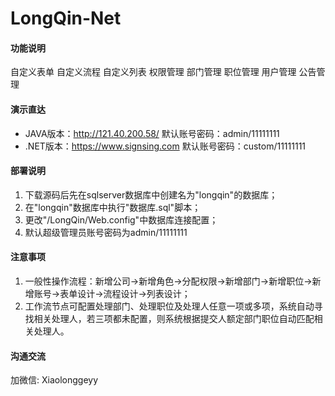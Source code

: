 # LongQin-Net

#### 功能说明
自定义表单 自定义流程 自定义列表 权限管理 部门管理 职位管理 用户管理 公告管理

#### 演示直达
- JAVA版本：http://121.40.200.58/
默认账号密码：admin/11111111
- .NET版本：https://www.signsing.com
默认账号密码：custom/11111111

#### 部署说明

1.  下载源码后先在sqlserver数据库中创建名为"longqin"的数据库；
2.  在"longqin"数据库中执行"数据库.sql"脚本；
3.  更改"/LongQin/Web.config"中数据库连接配置；
4.  默认超级管理员账号密码为admin/11111111

#### 注意事项

1.  一般性操作流程：新增公司->新增角色->分配权限->新增部门->新增职位->新增账号->表单设计->流程设计->列表设计；
2.  工作流节点可配置处理部门、处理职位及处理人任意一项或多项，系统自动寻找相关处理人，若三项都未配置，则系统根据提交人额定部门职位自动匹配相关处理人。

#### 沟通交流

加微信: Xiaolonggeyy
